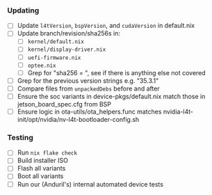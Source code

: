 ### Updating
- [ ] Update `l4tVersion`, `bspVersion`, and `cudaVersion` in default.nix
- [ ] Update branch/revision/sha256s in:
    - [ ] `kernel/default.nix`
    - [ ] `kernel/display-driver.nix`
    - [ ] `uefi-firmware.nix`
    - [ ] `optee.nix`
    - [ ] Grep for "sha256 = ", see if there is anything else not covered
- [ ] Grep for the previous version strings e.g. "35.3.1"
- [ ] Compare files from `unpackedDebs` before and after
- [ ] Ensure the soc variants in device-pkgs/default.nix match those in jetson_board_spec.cfg from BSP
- [ ] Ensure logic in ota-utils/ota_helpers.func matches nvidia-l4t-init/opt/nvidia/nv-l4t-bootloader-config.sh

### Testing
- [ ] Run `nix flake check`
- [ ] Build installer ISO
- [ ] Flash all variants
- [ ] Boot all variants
- [ ] Run our (Anduril's) internal automated device tests
